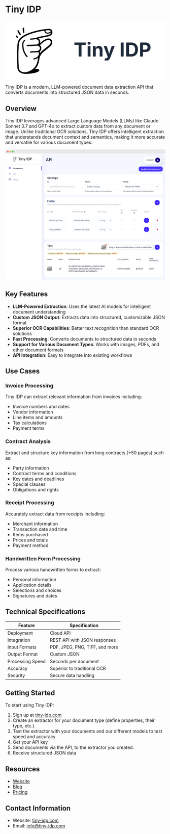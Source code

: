 # Tiny IDP

![Tiny IDP Logo](assets/logo.png)

Tiny IDP is a modern, LLM-powered document data extraction API that converts documents into structured JSON data in seconds.

## Overview

Tiny IDP leverages advanced Large Language Models (LLMs) like Claude Sonnet 3.7 and GPT-4o to extract custom data from any document or image. Unlike traditional OCR solutions, Tiny IDP offers intelligent extraction that understands document context and semantics, making it more accurate and versatile for various document types.

![Tiny IDP Extraction](assets/tiny-screenshot.png)

## Key Features

- **LLM-Powered Extraction**: Uses the latest AI models for intelligent document understanding
- **Custom JSON Output**: Extracts data into structured, customizable JSON format
- **Superior OCR Capabilities**: Better text recognition than standard OCR solutions
- **Fast Processing**: Converts documents to structured data in seconds
- **Support for Various Document Types**: Works with images, PDFs, and other document formats
- **API Integration**: Easy to integrate into existing workflows

## Use Cases

### Invoice Processing

Tiny IDP can extract relevant information from invoices including:
- Invoice numbers and dates
- Vendor information
- Line items and amounts
- Tax calculations
- Payment terms

### Contract Analysis

Extract and structure key information from long contracts (+50 pages) such as:
- Party information
- Contract terms and conditions
- Key dates and deadlines
- Special clauses
- Obligations and rights

### Receipt Processing

Accurately extract data from receipts including:
- Merchant information
- Transaction date and time
- Items purchased
- Prices and totals
- Payment method

### Handwritten Form Processing

Process various handwritten forms to extract:
- Personal information
- Application details
- Selections and choices
- Signatures and dates

## Technical Specifications

| Feature | Specification |
|---------|---------------|
| Deployment | Cloud API |
| Integration | REST API with JSON responses |
| Input Formats | PDF, JPEG, PNG, TIFF, and more |
| Output Format | Custom JSON |
| Processing Speed | Seconds per document |
| Accuracy | Superior to traditional OCR |
| Security | Secure data handling |

## Getting Started

To start using Tiny IDP:

1. Sign up at [tiny-idp.com](https://tiny-idp.com)
2. Create an extractor for your document type (define properties, their type, etc.)
3. Test the extractor with your documents and our different models to test speed and accuracy
4. Get your API key
5. Send documents via the API, to the extractor you created.
4. Receive structured JSON data

## Resources

- [Website](https://tiny-idp.com)
- [Blog](https://medium.com/@tinyidp)
- [Pricing](https://tiny-idp.com/#pricing)

## Contact Information

- Website: [tiny-idp.com](https://tiny-idp.com)
- Email: info@tiny-idp.com
